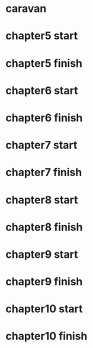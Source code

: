# caravan

# chapter5 start

# chapter5 finish

# chapter6 start

# chapter6 finish

# chapter7 start

# chapter7 finish

# chapter8 start

# chapter8 finish

# chapter9 start

# chapter9 finish

# chapter10 start

# chapter10 finish
